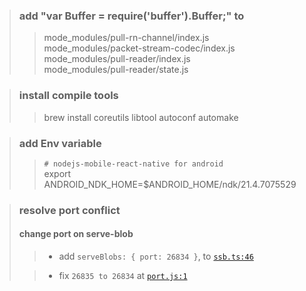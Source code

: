> ### add "var Buffer = require('buffer').Buffer;" to  
>> mode_modules/pull-rn-channel/index.js  
>> mode_modules/packet-stream-codec/index.js  
>> mode_modules/pull-reader/index.js  
>> mode_modules/pull-reader/state.js

> ### install compile tools
>> brew install coreutils libtool autoconf automake

> ### add Env variable  
>> `# nodejs-mobile-react-native for android`  
>> export ANDROID_NDK_HOME=$ANDROID_HOME/ndk/21.4.7075529

> ### resolve port conflict
> #### change port on serve-blob  
>> - add `serveBlobs: {
  port: 26834
  }`, to [`ssb.ts:46`](backend/ssb.ts)
>
>> - fix
 `26835 to 26834` at [`port.js:1`](node_modules/ssb-serve-blobs/port.js)
